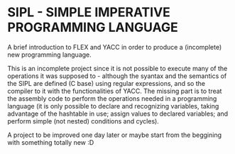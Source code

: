 # SIPL - SIMPLE IMPERATIVE PROGRAMMING LANGUAGE

A brief introduction to FLEX and YACC in order to produce a (incomplete) new programming language.


This is an incomplete project since it is not possible to execute many of the operations it was supposed to - although
the syantax and the semantics of the SIPL are defined (C base) using regular expressions, and so the compiler to it with the 
functionalities of YACC. The missing part is to treat the assembly code to perform the operations needed in a programming 
language (it is only possible to declare and recognizing variables, taking advantage of the hashtable in use; assign values 
to declared variables; and perform simple (not nested) conditions and cycles). 

A project to be improved one day later or maybe start from the beggining with something totally new :D
